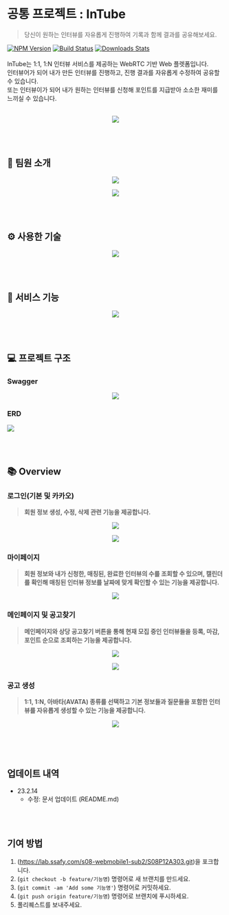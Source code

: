 # 공통 프로젝트 : InTube
> 당신이 원하는 인터뷰를 자유롭게 진행하여 기록과 함께 결과를 공유해보세요. 

[![NPM Version][npm-image]][npm-url]
[![Build Status][travis-image]][travis-url]
[![Downloads Stats][npm-downloads]][npm-url]
<br/><br/>
InTube는 1:1, 1:N 인터뷰 서비스를 제공하는 WebRTC 기반 Web 플렛폼입니다.  
인터뷰어가 되어 내가 만든 인터뷰를 진행하고, 진행 결과를 자유롭게 수정하여 공유할 수 있습니다.  
또는 인터뷰이가 되어 내가 원하는 인터뷰를 신청해 포인트를 지급받아 소소한 재미를 느끼실 수 있습니다.
<br/><br/>
<p align="center"><img src= "/uploads/aa5704650b97f9dd74ec9acef8f78f78/Intube_Image_1.png"></p>

<br/><br/>

## 🚀 팀원 소개
<p align="center"><img src= "/uploads/c0643e97c73f6aa7a5f256257f803347/InTube_팀원소개_1_.png"></p>
<p align="center"><img src= "/uploads/df049f0cb8a42a8d22b9db8802dda676/InTube_팀원소개_2_.png"></p>

<br/><br/>

## ⚙ 사용한 기술
<p align="center"><img src= "/uploads/ed5791c9713cbd79a9dfcf2ac08152ef/image.png"></p>

<br/><br/>

## 📝 서비스 기능
<p align="center"><img src= "/uploads/a8015eda968fb8a5a030d9fe300e98c1/Intube_Image_2.png"></p>

<br/><br/>

## 💻 프로젝트 구조

### Swagger  

<p align="center"><img src= "/uploads/340eec0d2c02545b318550fae9a43053/Intube_Swagger.png"></p>

### ERD 

<img src= "/uploads/33f21758b0630d83e1772a4a9103a31f/InTube_ERD.png" align="center">

<br/><br/>

## 📚 Overview

### 로그인(기본 및 카카오)
> **회원 정보 생성, 수정, 삭제 관련 기능을 제공합니다.**

<p align="center"><img src= "/uploads/ffe9b7a668ca0e19de512aaf94e46d8f/InTube_기존로그인_스킨.png"></p>
<p align="center"><img src= "/uploads/2b0ac850d4f0547a5944e6dcc7b798ed/InTube_카카오로그인.png"></p>

### 마이페이지
> **회원 정보와 내가 신청한, 매칭된, 완료한 인터뷰의 수를 조회할 수 있으며, 캘린더를 확인해 매칭된 인터뷰 정보를 날짜에 맞게 확인할 수 있는 기능을 제공합니다.**

<p align="center"><img src= "/uploads/985b03b175bb5e6440ef04759e04fa9c/InTube_마이페이지_스킨.png"></p>

### 메인페이지 및 공고찾기
> **메인페이지와 상당 공고찾기 버튼을 통해 현재 모집 중인 인터뷰들을 등록, 마감, 포인트 순으로 조회하는 기능을 제공합니다.**

<p align="center"><img src= "/uploads/0be297088839792486ffa9a1c392828b/InTube_메인페이지_스킨.png"></p>
<p align="center"><img src= "/uploads/dc538be30c488b1f2e37ceb31437eca2/InTube_인터뷰_찾기_스킨.png"></p>

### 공고 생성
> **1:1, 1:N, 아바타(AVATA) 종류를 선택하고 기본 정보들과 질문들을 포함한 인터뷰를 자유롭게 생성할 수 있는 기능을 제공합니다.**

<p align="center"><img src= "/uploads/0a1bef2d0b5c0635a552e1931d700e7d/InTube_인터뷰만들기_스킨.png"></p>
<p align="center"><img src= ""></p>

<br/><br/>

## 업데이트 내역

* 23.2.14
    * 수정: 문서 업데이트 (README.md)

<br/><br/>

## 기여 방법

1. (<https://lab.ssafy.com/s08-webmobile1-sub2/S08P12A303.git>)을 포크합니다.
2. (`git checkout -b feature/기능명`) 명령어로 새 브랜치를 만드세요.
3. (`git commit -am 'Add some 기능명'`) 명령어로 커밋하세요.
4. (`git push origin feature/기능명`) 명령어로 브랜치에 푸시하세요. 
5. 풀리퀘스트를 보내주세요.

<!-- Markdown link & img dfn's -->
[npm-image]: https://img.shields.io/npm/v/datadog-metrics.svg?style=flat-square
[npm-url]: https://npmjs.org/package/datadog-metrics
[npm-downloads]: https://img.shields.io/npm/dm/datadog-metrics.svg?style=flat-square
[travis-image]: https://img.shields.io/travis/dbader/node-datadog-metrics/master.svg?style=flat-square
[travis-url]: https://travis-ci.org/dbader/node-datadog-metrics
[wiki]: https://github.com/yourname/yourproject/wiki
